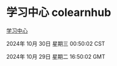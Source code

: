 # 学习中心 colearnhub
[学习中心](http://219.139.197.74:56308/colearnhub/)

2024年 10月 30日 星期三 00:50:02 CST

2024年 10月 29日 星期二 16:50:02 GMT
